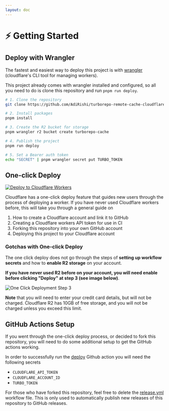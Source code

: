 ```yaml
---
layout: doc
---
```


# ⚡️ Getting Started

## Deploy with Wrangler

The fastest and easiest way to deploy this project is with [wrangler](https://developers.cloudflare.com/workers/wrangler/) (cloudflare's CLI tool for managing workers).

This project already comes with wrangler installed and configured, so all you need to do is clone this repository and run `pnpm run deploy`.

```sh
# 1. Clone the repository
git clone https://github.com/AdiRishi/turborepo-remote-cache-cloudflare.git

# 2. Install packages
pnpm install

# 3. Create the R2 bucket for storage
pnpm wrangler r2 bucket create turborepo-cache

# 4. Publish the project
pnpm run deploy

# 5. Set a Bearer auth token
echo "SECRET" | pnpm wrangler secret put TURBO_TOKEN
```

## One-click Deploy

[![Deploy to Cloudflare Workers](https://deploy.workers.cloudflare.com/button)](https://deploy.workers.cloudflare.com/?url=https://github.com/AdiRishi/turborepo-remote-cache-cloudflare)

Cloudflare has a one-click deploy feature that guides new users through the process of deploying a worker. If you have never used Cloudflare workers before, this will take you through a general guide on

1. How to create a Cloudflare account and link it to GitHub
2. Creating a Cloudflare workers API token for use in CI
3. Forking this repository into your own GitHub account
4. Deploying this project to your Cloudflare account

### Gotchas with One-click Deploy

The one click deploy does not go through the steps of **setting up workflow secrets** and how to **enable R2 storage** on your account.

**If you have never used R2 before on your account, you will need enable before clicking "Deploy" at step 3 (see image below)**.

![One Click Deployment Step 3](https://public-assets.turborepo-remote-cache.dev/images/one-click-deploy-preview-step-3.png)

**Note** that you will need to enter your credit card details, but will not be charged. Cloudflare R2 has 10GB of free storage, and you will not be charged unless you exceed this limit.

## GitHub Actions Setup

If you went through the one-click deploy process, or decided to fork this repository, you will need to do some additional setup to get the GitHub actions working.

In order to successfully run the [deploy](https://github.com/AdiRishi/turborepo-remote-cache-cloudflare/blob/master/.github/workflows/deploy.yml) Github action you will need the following secrets

-   `CLOUDFLARE_API_TOKEN`
-   `CLOUDFLARE_ACCOUNT_ID`
-   `TURBO_TOKEN`

For those who have forked this repository, feel free to delete the [release.yml](https://github.com/AdiRishi/turborepo-remote-cache-cloudflare/blob/master/.github/workflows/release.yml) workflow file. This is only used to automatically publish new releases of this repository to GitHub releases.
